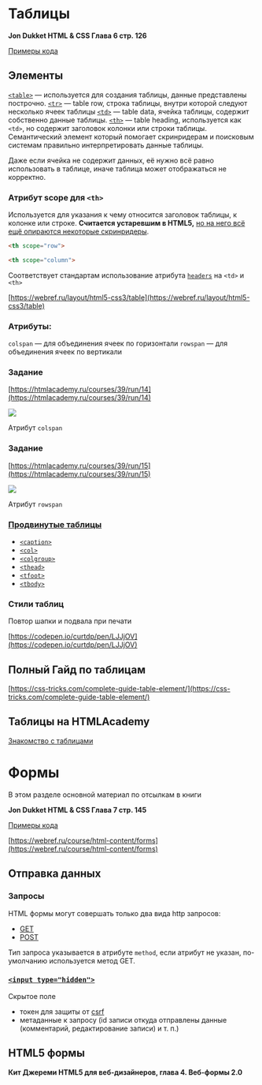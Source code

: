 # Таблицы

**Jon Dukket HTML & CSS Глава 6 стр. 126**

[Примеры кода](http://www.htmlandcssbook.com/code-samples/chapter-06/)

## Элементы

[`<table>`](https://developer.mozilla.org/en-US/docs/Web/HTML/Element/table) — используется для создания таблицы, данные представлены построчно.
[`<tr>`](https://developer.mozilla.org/en-US/docs/Web/HTML/Element/tr) — table row, строка таблицы, внутри которой следуют несколько ячеек таблицы
[`<td>`](https://developer.mozilla.org/en-US/docs/Web/HTML/Element/td) — table data, ячейка таблицы, содержит собственно данные таблицы.
[`<th>`](https://developer.mozilla.org/en-US/docs/Web/HTML/Element/th) — table heading, используется как `<td>`, но содержит заголовок колонки или строки таблицы. Семантический элемент который помогает скринридерам и поисковым системам правильно интерпретировать данные таблицы.

Даже если ячейка не содержит данных, её нужно всё равно использовать в таблице, иначе таблица может отображаться не корректно.

### Атрибут scope для `<th>`

Используется для указания к чему относится заголовок таблицы, к колонке или строке. **Считается устаревшим в HTML5,** [но на него всё ещё опираются некоторые скринридеры](https://developer.mozilla.org/en-US/docs/Web/HTML/Element/table#Scoping_rows_and_columns).

```html
<th scope="row">

<th scope="column">
```

Соответствует стандартам использование атрибута [`headers`](https://developer.mozilla.org/en-US/docs/Web/HTML/Element/td#attr-headers) на `<td>` и `<th>`

[https://webref.ru/layout/html5-css3/table](https://webref.ru/layout/html5-css3/table)

###  Атрибуты:
`colspan` — для объединения ячеек по горизонтали
`rowspan` — для объединения ячеек по вертикали

### Задание

[https://htmlacademy.ru/courses/39/run/14](https://htmlacademy.ru/courses/39/run/14)

![](/articles/2018.09.16/DraggedImage.jpeg)

Атрибут `colspan`

### Задание

[https://htmlacademy.ru/courses/39/run/15](https://htmlacademy.ru/courses/39/run/15)

![](/articles/2018.09.16/DraggedImage-1.jpeg)

Атрибут `rowspan`

### [Продвинутые таблицы](https://developer.mozilla.org/ru/docs/Learn/HTML/Tables/Advanced)

- [`<caption>`](https://developer.mozilla.org/ru/docs/Web/HTML/Element/caption)
- [`<col>`](https://developer.mozilla.org/en-US/docs/Web/HTML/Element/col)
- [`<colgroup>`](https://developer.mozilla.org/en-US/docs/Web/HTML/Element/colgroup)
- [`<thead>`](https://developer.mozilla.org/ru/docs/Web/HTML/Element/thead)
- [`<tfoot>`](https://developer.mozilla.org/ru/docs/Web/HTML/Element/tfoot)
- [`<tbody>`](https://developer.mozilla.org/en-US/docs/Web/HTML/Element/tbody)

### Стили таблиц

Повтор шапки и подвала при печати

[https://codepen.io/curtdp/pen/LJJjOV](https://codepen.io/curtdp/pen/LJJjOV)

## Полный Гайд по таблицам

[https://css-tricks.com/complete-guide-table-element/](https://css-tricks.com/complete-guide-table-element/)

## Таблицы на HTMLAcademy

[Знакомство с таблицами](https://htmlacademy.ru/courses/39)


# Формы

В этом разделе основной материал по отсылкам в книги

**Jon Dukket HTML & CSS Глава 7 стр. 145**

[Примеры кода](http://www.htmlandcssbook.com/code-samples/chapter-07/)

[https://webref.ru/course/html-content/forms](https://webref.ru/course/html-content/forms)

## Отправка данных

### Запросы

HTML формы могут совершать только два вида http запросов:

- [GET](https://ru.wikipedia.org/wiki/HTTP#GET)
- [POST](https://ru.wikipedia.org/wiki/HTTP#POST)

Тип запроса указывается в атрибуте `method`, если атрибут не указан, по-умолчанию используется метод GET.

### [`<input type="hidden">`](https://developer.mozilla.org/en-US/docs/Web/HTML/Element/input/hidden)
Скрытое поле
- токен для защиты от [csrf](https://ru.wikipedia.org/wiki/%D0%9C%D0%B5%D0%B6%D1%81%D0%B0%D0%B9%D1%82%D0%BE%D0%B2%D0%B0%D1%8F_%D0%BF%D0%BE%D0%B4%D0%B4%D0%B5%D0%BB%D0%BA%D0%B0_%D0%B7%D0%B0%D0%BF%D1%80%D0%BE%D1%81%D0%B0)
- метаданные к запросу (id записи откуда отправлены данные (комментарий, редактирование записи) и т. п.)

## HTML5 формы

**Кит Джереми HTML5 для веб-дизайнеров, глава 4. Веб-формы 2.0**
